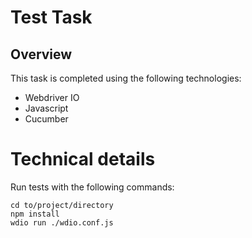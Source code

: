 # Test Task
## Overview

This task is completed using the following technologies:
- Webdriver IO
- Javascript
- Cucumber

# Technical details
Run tests with the following commands:
 ```
 cd to/project/directory
 npm install
 wdio run ./wdio.conf.js
 ```